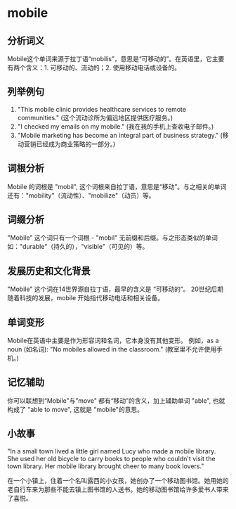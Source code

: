 # mobile

## 分析词义

  

Mobile这个单词来源于拉丁语“mobilis”，意思是“可移动的”。在英语里，它主要有两个含义：1. 可移动的、流动的；2. 使用移动电话或设备的。

  

## 列举例句

  

1.  "This mobile clinic provides healthcare services to remote communities." (这个流动诊所为偏远地区提供医疗服务。)
2.  "I checked my emails on my mobile." (我在我的手机上查收电子邮件。)
3.  "Mobile marketing has become an integral part of business strategy." (移动营销已经成为商业策略的一部分。)

  

## 词根分析

  

Mobile 的词根是 "mobil", 这个词根来自拉丁语，意思是“移动”。与之相关的单词还有："mobility"（流动性）、"mobilize"（动员）等。

  

## 词缀分析

  

"Mobile" 这个词只有一个词根 - "mobil" 无前缀和后缀。与之形态类似的单词如："durable"（持久的），"visible"（可见的）等。

  

## 发展历史和文化背景

  

"Mobile" 这个词在14世界源自拉丁语，最早的含义是 “可移动的”。 20世纪后期随着科技的发展，mobile 开始指代移动电话和相关设备。

  

## 单词变形

  

Mobile在英语中主要是作为形容词和名词，它本身没有其他变形。 例如，as a noun (如名词): "No mobiles allowed in the classroom." (教室里不允许使用手机。)

  

## 记忆辅助

  

你可以联想到“Mobile"与”move" 都有“移动”的含义，加上辅助单词 "able", 也就构成了 "able to move", 这就是 "mobile"的意思。

  

## 小故事

  

"In a small town lived a little girl named Lucy who made a mobile library. She used her old bicycle to carry books to people who couldn't visit the town library. Her mobile library brought cheer to many book lovers."

  

在一个小镇上，住着一个名叫露西的小女孩，她创办了一个移动图书馆。她用她的老自行车来为那些不能去镇上图书馆的人送书。她的移动图书馆给许多爱书人带来了喜悦。
